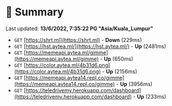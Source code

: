 # 📖 Summary
Last updated: **13/6/2022, 7:35:22 PG "Asia/Kuala_Lumpur"**

- `GET` [https://shrt.ml](https://shrt.ml) - **Down** (229ms)
- `GET` [https://hst.aytea.ml/](https://hst.aytea.ml/) - **Up** (2481ms)
- `GET` [https://memeapi.aytea.ml/gimme](https://memeapi.aytea.ml/gimme) - **Up** (650ms)
- `GET` [https://color.aytea.ml/4b31d6.png](https://color.aytea.ml/4b31d6.png) - **Up** (2156ms)
- `GET` [https://memeapi.aytea14.repl.co/gimme](https://memeapi.aytea14.repl.co/gimme) - **Up** (3956ms)
- `GET` [https://teledrivemy.herokuapp.com/dashboard](https://teledrivemy.herokuapp.com/dashboard) - **Up** (233ms)
